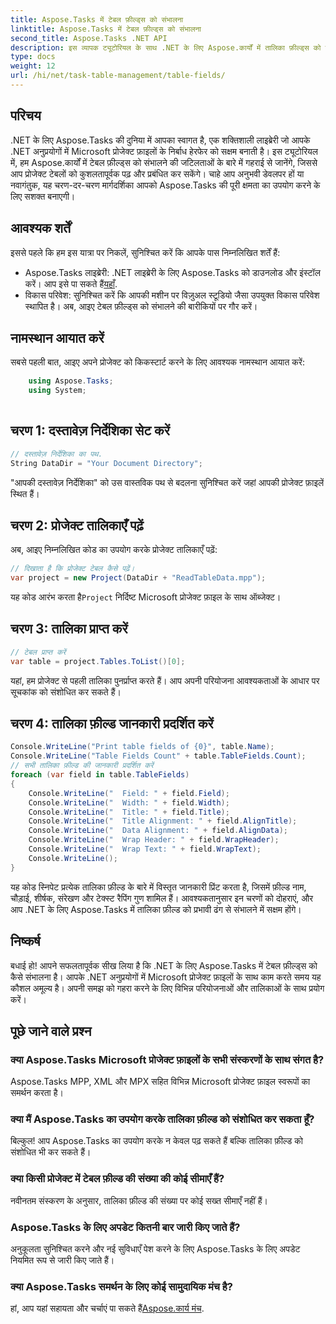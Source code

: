 ```yaml
---
title: Aspose.Tasks में टेबल फ़ील्ड्स को संभालना
linktitle: Aspose.Tasks में टेबल फ़ील्ड्स को संभालना
second_title: Aspose.Tasks .NET API
description: इस व्यापक ट्यूटोरियल के साथ .NET के लिए Aspose.कार्यों में तालिका फ़ील्ड्स को संभालने में महारत हासिल करें। प्रोजेक्ट तालिकाओं को सहजता से पढ़ना, प्रदर्शित करना और संशोधित करना सीखें।
type: docs
weight: 12
url: /hi/net/task-table-management/table-fields/
---
```

## परिचय
.NET के लिए Aspose.Tasks की दुनिया में आपका स्वागत है, एक शक्तिशाली लाइब्रेरी जो आपके .NET अनुप्रयोगों में Microsoft प्रोजेक्ट फ़ाइलों के निर्बाध हेरफेर को सक्षम बनाती है। इस ट्यूटोरियल में, हम Aspose.कार्यों में टेबल फ़ील्ड्स को संभालने की जटिलताओं के बारे में गहराई से जानेंगे, जिससे आप प्रोजेक्ट टेबलों को कुशलतापूर्वक पढ़ और प्रबंधित कर सकेंगे। चाहे आप अनुभवी डेवलपर हों या नवागंतुक, यह चरण-दर-चरण मार्गदर्शिका आपको Aspose.Tasks की पूरी क्षमता का उपयोग करने के लिए सशक्त बनाएगी।
## आवश्यक शर्तें
इससे पहले कि हम इस यात्रा पर निकलें, सुनिश्चित करें कि आपके पास निम्नलिखित शर्तें हैं:
-  Aspose.Tasks लाइब्रेरी: .NET लाइब्रेरी के लिए Aspose.Tasks को डाउनलोड और इंस्टॉल करें। आप इसे पा सकते हैं[यहाँ](https://releases.aspose.com/tasks/net/).
- विकास परिवेश: सुनिश्चित करें कि आपकी मशीन पर विज़ुअल स्टूडियो जैसा उपयुक्त विकास परिवेश स्थापित है।
अब, आइए टेबल फ़ील्ड्स को संभालने की बारीकियों पर गौर करें।
## नामस्थान आयात करें
सबसे पहली बात, आइए अपने प्रोजेक्ट को किकस्टार्ट करने के लिए आवश्यक नामस्थान आयात करें:
```csharp
    using Aspose.Tasks;
    using System;
    
```
## चरण 1: दस्तावेज़ निर्देशिका सेट करें
```csharp
// दस्तावेज़ निर्देशिका का पथ.
String DataDir = "Your Document Directory";
```
"आपकी दस्तावेज़ निर्देशिका" को उस वास्तविक पथ से बदलना सुनिश्चित करें जहां आपकी प्रोजेक्ट फ़ाइलें स्थित हैं।
## चरण 2: प्रोजेक्ट तालिकाएँ पढ़ें
अब, आइए निम्नलिखित कोड का उपयोग करके प्रोजेक्ट तालिकाएँ पढ़ें:
```csharp
// दिखाता है कि प्रोजेक्ट टेबल कैसे पढ़ें।
var project = new Project(DataDir + "ReadTableData.mpp");
```
 यह कोड आरंभ करता है`Project` निर्दिष्ट Microsoft प्रोजेक्ट फ़ाइल के साथ ऑब्जेक्ट।
## चरण 3: तालिका प्राप्त करें
```csharp
// टेबल प्राप्त करें
var table = project.Tables.ToList()[0];
```
यहां, हम प्रोजेक्ट से पहली तालिका पुनर्प्राप्त करते हैं। आप अपनी परियोजना आवश्यकताओं के आधार पर सूचकांक को संशोधित कर सकते हैं।
## चरण 4: तालिका फ़ील्ड जानकारी प्रदर्शित करें
```csharp
Console.WriteLine("Print table fields of {0}", table.Name);
Console.WriteLine("Table Fields Count" + table.TableFields.Count);
// सभी तालिका फ़ील्ड की जानकारी प्रदर्शित करें
foreach (var field in table.TableFields)
{
    Console.WriteLine("  Field: " + field.Field);
    Console.WriteLine("  Width: " + field.Width);
    Console.WriteLine("  Title: " + field.Title);
    Console.WriteLine("  Title Alignment: " + field.AlignTitle);
    Console.WriteLine("  Data Alignment: " + field.AlignData);
    Console.WriteLine("  Wrap Header: " + field.WrapHeader);
    Console.WriteLine("  Wrap Text: " + field.WrapText);
    Console.WriteLine();
}
```
यह कोड स्निपेट प्रत्येक तालिका फ़ील्ड के बारे में विस्तृत जानकारी प्रिंट करता है, जिसमें फ़ील्ड नाम, चौड़ाई, शीर्षक, संरेखण और टेक्स्ट रैपिंग गुण शामिल हैं।
आवश्यकतानुसार इन चरणों को दोहराएं, और आप .NET के लिए Aspose.Tasks में तालिका फ़ील्ड को प्रभावी ढंग से संभालने में सक्षम होंगे।
## निष्कर्ष
बधाई हो! आपने सफलतापूर्वक सीख लिया है कि .NET के लिए Aspose.Tasks में टेबल फ़ील्ड्स को कैसे संभालना है। आपके .NET अनुप्रयोगों में Microsoft प्रोजेक्ट फ़ाइलों के साथ काम करते समय यह कौशल अमूल्य है। अपनी समझ को गहरा करने के लिए विभिन्न परियोजनाओं और तालिकाओं के साथ प्रयोग करें।
## पूछे जाने वाले प्रश्न
### क्या Aspose.Tasks Microsoft प्रोजेक्ट फ़ाइलों के सभी संस्करणों के साथ संगत है?
Aspose.Tasks MPP, XML और MPX सहित विभिन्न Microsoft प्रोजेक्ट फ़ाइल स्वरूपों का समर्थन करता है।
### क्या मैं Aspose.Tasks का उपयोग करके तालिका फ़ील्ड को संशोधित कर सकता हूँ?
बिल्कुल! आप Aspose.Tasks का उपयोग करके न केवल पढ़ सकते हैं बल्कि तालिका फ़ील्ड को संशोधित भी कर सकते हैं।
### क्या किसी प्रोजेक्ट में टेबल फ़ील्ड की संख्या की कोई सीमाएँ हैं?
नवीनतम संस्करण के अनुसार, तालिका फ़ील्ड की संख्या पर कोई सख्त सीमाएँ नहीं हैं।
### Aspose.Tasks के लिए अपडेट कितनी बार जारी किए जाते हैं?
अनुकूलता सुनिश्चित करने और नई सुविधाएँ पेश करने के लिए Aspose.Tasks के लिए अपडेट नियमित रूप से जारी किए जाते हैं।
### क्या Aspose.Tasks समर्थन के लिए कोई सामुदायिक मंच है?
हां, आप यहां सहायता और चर्चाएं पा सकते हैं[Aspose.कार्य मंच](https://forum.aspose.com/c/tasks/15).